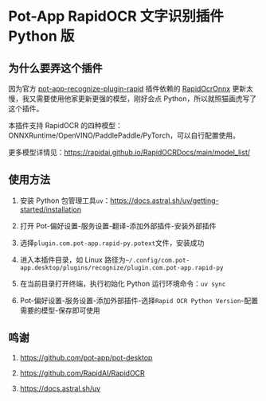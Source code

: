 # Pot-App RapidOCR 文字识别插件 Python 版

## 为什么要弄这个插件

因为官方 [pot-app-recognize-plugin-rapid](https://github.com/pot-app/pot-app-recognize-plugin-rapid) 插件依赖的 [RapidOcrOnnx](https://github.com/RapidAI/RapidOcrOnnx) 更新太慢，我又需要使用他家更新更强的模型，刚好会点 Python，所以就照猫画虎写了这个插件。

本插件支持 RapidOCR 的四种模型：ONNXRuntime/OpenVINO/PaddlePaddle/PyTorch，可以自行配置使用。

更多模型详情见：https://rapidai.github.io/RapidOCRDocs/main/model_list/

## 使用方法

1. 安装 Python 包管理工具`uv`：https://docs.astral.sh/uv/getting-started/installation

2. 打开 Pot-偏好设置-服务设置-翻译-添加外部插件-安装外部插件

3. 选择`plugin.com.pot-app.rapid-py.potext`文件，安装成功

4. 进入本插件目录，如 Linux 路径为`~/.config/com.pot-app.desktop/plugins/recognize/plugin.com.pot-app.rapid-py`

5. 在当前目录打开终端，执行初始化 Python 运行环境命令：`uv sync`

6. Pot-偏好设置-服务设置-添加外部插件-选择`Rapid OCR Python Version`-配置需要的模型-保存即可使用

## 鸣谢

1. https://github.com/pot-app/pot-desktop

2. https://github.com/RapidAI/RapidOCR

3. https://docs.astral.sh/uv
